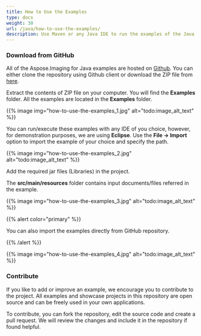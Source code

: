 ```yaml
---
title: How to Use the Examples
type: docs
weight: 30
url: /java/how-to-use-the-examples/
description: Use Maven or any Java IDE to run the examples of the Java Image Processing Library API that can be downloaded from GitHub.
---
```


### **Download from GitHub**
All of the Aspose.Imaging for Java examples are hosted on [Github](https://github.com/aspose-imaging/Aspose.Imaging-for-Java). You can either clone the repository using Github client or download the ZIP file from [here](https://github.com/aspose-imaging/Aspose.Imaging-for-Java/archive/refs/heads/master.zip).

Extract the contents of ZIP file on your computer. You will find the **Examples** folder. All the examples are located in the **Examples** folder.

{{% image img="how-to-use-the-examples_1.jpg" alt="todo:image_alt_text" %}}

You can run/execute these examples with any IDE of you choice, however, for demonstration purposes, we are using **Eclipse**. Use the **File -> Import** option to import the example of your choice and specify the path.

{{% image img="how-to-use-the-examples_2.jpg" alt="todo:image_alt_text" %}}

Add the required jar files (Libraries) in the project.

The **src/main/resources** folder contains input documents/files referred in the example.

{{% image img="how-to-use-the-examples_3.jpg" alt="todo:image_alt_text" %}}

{{% alert color="primary" %}} 

You can also import the examples directly from GitHub repository.

{{% /alert %}} 

{{% image img="how-to-use-the-examples_4.jpg" alt="todo:image_alt_text" %}}
### **Contribute**
If you like to add or improve an example, we encourage you to contribute to the project. All examples and showcase projects in this repository are open source and can be freely used in your own applications.

To contribute, you can fork the repository, edit the source code and create a pull request. We will review the changes and include it in the repository if found helpful.
